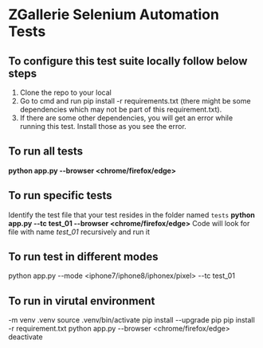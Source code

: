 # ZGallerie Selenium Automation Tests

## To configure this test suite locally follow below steps

1. Clone the repo to your local
2. Go to cmd and run pip install -r requirements.txt (there might be some dependencies which may not be part of this requirement.txt).
3. If there are some other dependencies, you will get an error while running this test. Install those as you see the error.


## To run all tests

**python app.py --browser <chrome/firefox/edge>**

## To run specific tests 
Identify the test file that your test resides in the folder named `tests`
**python app.py --tc test_01 --browser <chrome/firefox/edge>**
Code will look for file with name *test_01* recursively and run it 

## To run test in different modes 
python app.py --mode <iphone7/iphone8/iphonex/pixel> --tc test_01

## To run in virutal environment 
<python3> -m venv .venv
source .venv/bin/activate
pip install --upgrade pip
pip install -r requirement.txt
python app.py --browser <chrome/firefox/edge>
deactivate
